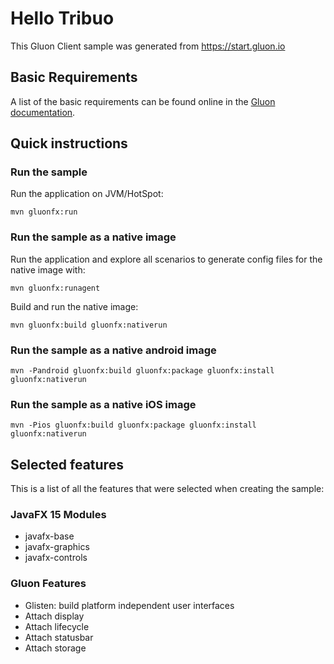 # Hello Tribuo

This Gluon Client sample was generated from https://start.gluon.io

## Basic Requirements

A list of the basic requirements can be found online in the [Gluon documentation](https://docs.gluonhq.com/#_requirements).

## Quick instructions

### Run the sample

Run the application on JVM/HotSpot:

    mvn gluonfx:run

### Run the sample as a native image

Run the application and explore all scenarios to generate config files for the native image with:

    mvn gluonfx:runagent
    
Build and run the native image:

    mvn gluonfx:build gluonfx:nativerun

### Run the sample as a native android image

    mvn -Pandroid gluonfx:build gluonfx:package gluonfx:install gluonfx:nativerun

### Run the sample as a native iOS image

    mvn -Pios gluonfx:build gluonfx:package gluonfx:install gluonfx:nativerun

## Selected features

This is a list of all the features that were selected when creating the sample:

### JavaFX 15 Modules

 - javafx-base
 - javafx-graphics
 - javafx-controls

### Gluon Features

 - Glisten: build platform independent user interfaces
 - Attach display
 - Attach lifecycle
 - Attach statusbar
 - Attach storage
